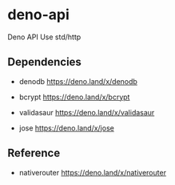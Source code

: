 # deno-api
Deno API Use std/http

## Dependencies

- denodb
https://deno.land/x/denodb

- bcrypt
https://deno.land/x/bcrypt

- validasaur
https://deno.land/x/validasaur

- jose
https://deno.land/x/jose

## Reference

- nativerouter
https://deno.land/x/nativerouter
